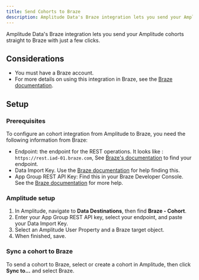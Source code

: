 ```yaml
---
title: Send Cohorts to Braze
description: Amplitude Data's Braze integration lets you send your Amplitude cohorts straight to Braze with just a few clicks.
---
```


Amplitude Data's Braze integration lets you send your Amplitude cohorts straight to Braze with just a few clicks.

## Considerations

- You must have a Braze account. 
- For more details on using this integration in Braze, see the [Braze documentation](https://www.braze.com/docs/partners/data_and_infrastructure_agility/analytics/amplitude/amplitude_for_currents/).


## Setup

### Prerequisites

To configure an cohort integration from Amplitude to Braze, you need the following information from Braze:

- Endpoint: the endpoint for the REST operations. It looks like : `https://rest.iad-01.braze.com`, See [Braze's documentation](https://www.braze.com/docs/api/basics/#endpoints) to find your endpoint.
- Data Import Key. Use the [Braze documentation](https://www.braze.com/docs/partners/data_and_infrastructure_agility/analytics/amplitude/amplitude_for_currents/#step-1-get-the-braze-data-import-key) for help finding this. 
- App Group REST API Key: Find this in your Braze Developer Console. See the [Braze documentation](https://www.braze.com/docs/api/api_key/#what-is-a-rest-api-keyapp-group-api-key) for more help. 

### Amplitude setup 

1. In Amplitude, navigate to **Data Destinations**, then find **Braze - Cohort**.
2. Enter your App Group REST API key, select your endpoint, and paste your Data Import Key.
3. Select an Amplitude User Property and a Braze target object. 
4. When finished, save.

### Sync a cohort to Braze

To send a cohort to Braze, select or create a cohort in Amplitude, then click **Sync to...** and select Braze.